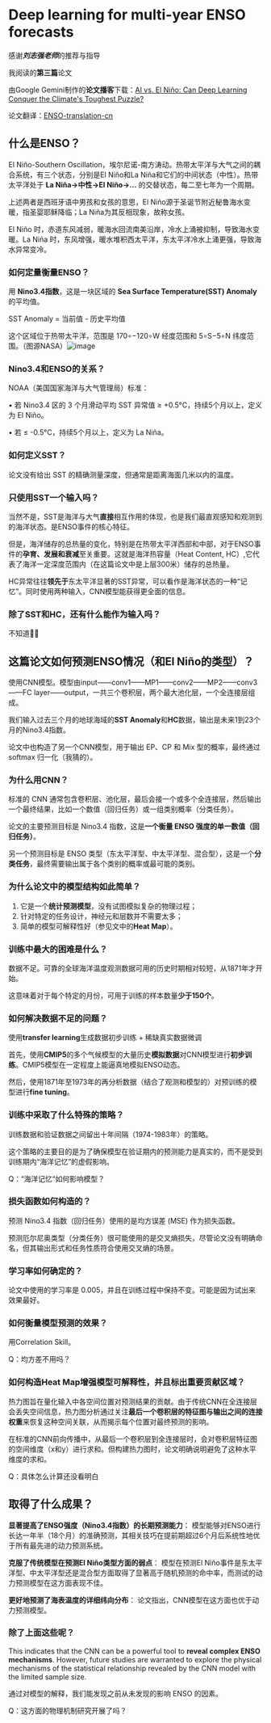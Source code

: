 # Deep learning for multi-year ENSO forecasts

感谢***刘志强老师***的推荐与指导

我阅读的**第三篇**论文

由Google Gemini制作的**论文播客**下载：[AI vs. El Niño: Can Deep Learning Conquer the Climate's Toughest Puzzle?](https://github.com/angziii/Deep_learning_for_multi-year_ENSO_forecasts/blob/main/AI%20vs.%20El%20Nin%CC%83o%20%20Can%20Deep%20Learning%20Conquer%20the%20Climate's%20Toughest%20Puzzle.wav)

论文翻译：[ENSO-translation-cn](https://github.com/angziii/Deep_learning_for_multi-year_ENSO_forecasts/blob/main/ENSO-translation-cn.md)

## 什么是ENSO？

El Niño-Southern Oscillation，埃尔尼诺-南方涛动。热带太平洋与大气之间的耦合系统，有三个状态，分别是El Niño和La Niña和它们的中间状态（中性）。热带太平洋处于 **La Niña->中性->El Niño->...** 的交替状态，每二至七年为一个周期。

上述两者是西班牙语中男孩和女孩的意思，El Niño源于圣诞节附近秘鲁海水变暖，指圣婴耶稣降临；La Niña为其反相现象，故称女孩。

El Niño 时，赤道东风减弱，暖海水回流南美沿岸，冷水上涌被抑制，导致海水变暖。La Niña 时，东风增强，暖水堆积西太平洋，东太平洋冷水上涌更强，导致海水异常变冷。

### 如何定量衡量ENSO？

用 **Nino3.4指数**，这是一块区域的 **Sea Surface Temperature(SST) Anomaly** 的平均值。

SST Anomaly = 当前值 - 历史平均值

这个区域位于热带太平洋，范围是 170∘−120∘W 经度范围和 5∘S−5∘N 纬度范围。（图源NASA）![image](https://github.com/user-attachments/assets/962d45b3-8754-42c4-9040-13c904b06b17)


### Nino3.4和ENSO的关系？

NOAA（美国国家海洋与大气管理局）标准：
	
 •	若 Nino3.4 区的 3 个月滑动平均 SST 异常值 ≥ +0.5°C，持续5个月以上，定义为 El Niño。

 •	若 ≤ -0.5°C，持续5个月以上，定义为 La Niña。

### 如何定义SST？

论文没有给出 SST 的精确测量深度，但通常是距离海面几米以内的温度。

### 只使用SST一个输入吗？

当然不是，SST是海洋与大气**直接**相互作用的体现，也是我们最直观感知和观测到的海洋状态。是ENSO事件的核心特征。

但是，海洋储存的总热量的变化，特别是在热带太平洋西部和中部，对于ENSO事件的**孕育、发展和衰减**至关重要。这就是海洋热容量（Heat Content, HC）,它代表了海洋一定深度范围内（在这篇论文中是上层300米）储存的总热量。

HC异常往往**领先于**东太平洋显著的SST异常，可以看作是海洋状态的一种“记忆”。同时使用两种输入，CNN模型能获得更全面的信息。

### 除了SST和HC，还有什么能作为输入吗？

不知道🤷‍♀️

## 这篇论文如何预测ENSO情况（和El Niño的类型）？

使用CNN模型。模型由input——conv1——MP1——conv2——MP2——conv3——FC layer——output，一共三个卷积层，两个最大池化层，一个全连接层组成。

我们输入过去三个月的地球海域的**SST Anomaly**和**HC**数据，输出是未来1到23个月的Nino3.4指数。

论文中也构造了另一个CNN模型，用于输出 EP、CP 和 Mix 型的概率，最终通过 softmax 归一化（我猜的）。

### 为什么用CNN？

标准的 CNN 通常包含卷积层、池化层，最后会接一个或多个全连接层，然后输出一个最终结果，比如一个数值（回归任务）或一组类别概率（分类任务）。

论文的主要预测目标是 Nino3.4 指数，这是**一个衡量 ENSO 强度的单一数值（回归任务）**。

另一个预测目标是 ENSO 类型（东太平洋型、中太平洋型、混合型），这是一个**分类任务**，最终需要输出属于各个类别的概率或最可能的类别。

### 为什么论文中的模型结构如此简单？

1. 它是一个**统计预测模型**，没有试图模拟复杂的物理过程；
2. 针对特定的任务设计，神经元和层数并不需要太多；
3. 简单的模型可解释性好（参见文中的**Heat Map**）。

### 训练中最大的困难是什么？

数据不足。可靠的全球海洋温度观测数据可用的历史时期相对较短，从1871年才开始。

这意味着对于每个特定的月份，可用于训练的样本数量**少于150个**。

### 如何解决数据不足的问题？

使用**transfer learning**生成数据初步训练 + 稀缺真实数据微调

首先，使用**CMIP5**的多个气候模型的大量历史**模拟数据**对CNN模型进行**初步训练**。CMIP5模型在一定程度上能逼真地模拟ENSO动态。

然后，使用1871年至1973年的再分析数据（结合了观测和模型的）对预训练的模型进行**fine tuning**。

### 训练中采取了什么特殊的策略？

训练数据和验证数据之间留出十年间隔（1974-1983年）的策略。

这个策略的主要目的是为了确保模型在验证期内的预测能力是真实的，而不是受到训练期内“海洋记忆”的虚假影响。

Q：“海洋记忆“如何影响模型？

### 损失函数如何构造的？

预测 Nino3.4 指数（回归任务）使用的是均方误差 (MSE) 作为损失函数。

预测厄尔尼奥类型（分类任务）很可能使用的是交叉熵损失，尽管论文没有明确命名，但其输出形式和任务性质符合使用交叉熵的场景。

### 学习率如何确定的？

论文中使用的学习率是 0.005，并且在训练过程中保持不变。可能是因为试出来效果最好。

### 如何衡量模型预测的效果？

用Correlation Skill。

Q：均方差不用吗？

### 如何构造Heat Map增强模型可解释性，并且标出重要贡献区域？

热力图旨在量化输入中各空间位置对预测结果的贡献。由于传统CNN在全连接层会丢失空间信息，热力图分析通过关注**最后一个卷积层的特征图与输出之间的连接权重**来恢复这种空间关联，从而揭示每个位置对最终预测的影响。

在标准的CNN前向传播中，从最后一个卷积层到全连接层时，会对卷积层特征图的空间维度（x和y）进行求和。但构建热力图时，论文明确说明避免了这种水平维度的求和。

Q：具体怎么计算还没看明白

## 取得了什么成果？

**显著提高了ENSO强度（Nino3.4指数）的长期预测能力**： 模型能够对ENSO进行长达一年半（18个月）的准确预测，其相关技巧在提前期超过6个月后系统性地优于所有最先进的动力预测系统。

**克服了传统模型在预测El Niño类型方面的弱点**： 模型在预测El Niño事件是东太平洋型、中太平洋型还是混合型方面取得了显著高于随机预测的命中率，而测试的动力预测模型在这方面表现不佳。

**更好地预测了海表温度的详细纬向分布**： 论文指出，CNN模型在这方面也优于动力预测模型。

### 除了上面这些呢？

This indicates that the CNN can be a powerful tool to **reveal complex ENSO mechanisms**. However, future studies are warranted to explore the physical mechanisms of the statistical relationship revealed by the CNN model with the limited sample size.

通过对模型的解释，我们能发现之前从未发现的影响 ENSO 的因素。

Q：这方面的物理机制研究开展了吗？
